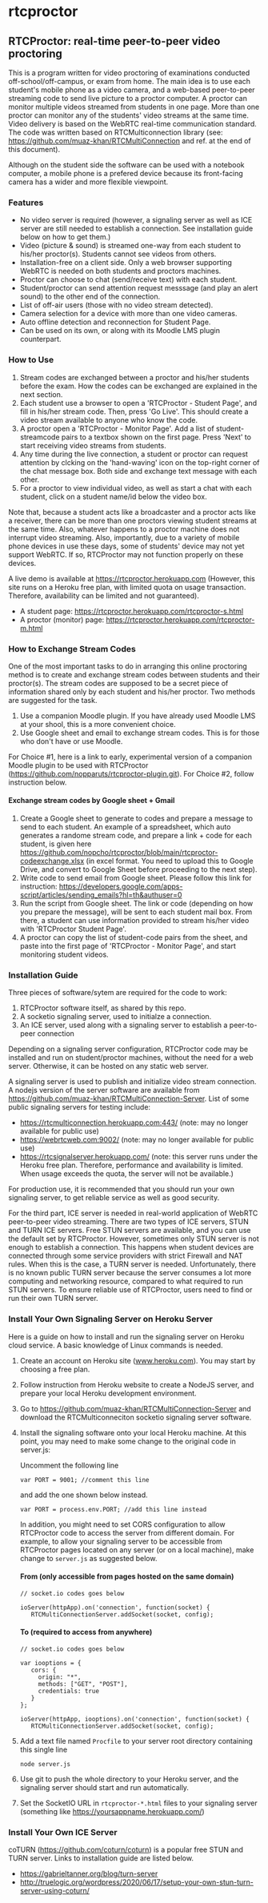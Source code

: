 # rtcproctor

## RTCProctor: real-time peer-to-peer video proctoring

This is a program written for video proctoring of examinations conducted off-school/off-campus, or exam from home. The main idea is to use each student's mobile phone as a video camera, and a web-based peer-to-peer streaming code to send live picture to a proctor computer. A proctor can monitor multiple videos streamed from students in one page. More than one proctor can monitor any of the students' video streams at the same time. Video delivery is based on the WebRTC real-time communication standard. The code was written based on RTCMulticonnection library (see: https://github.com/muaz-khan/RTCMultiConnection and ref. at the end of this document).

Although on the student side the software can be used with a notebook computer, a mobile phone is a prefered device because its front-facing camera has a wider and more flexible viewpoint.

### Features

*  No video server is required (however, a signaling server as well as ICE server are still needed to establish a connection. See installation guide below on how to get them.)  
*  Video (picture & sound) is streamed one-way from each student to his/her proctor(s). Students cannot see videos from others.
*  Installation-free on a client side. Only a web browser supporting WebRTC is needed on both students and proctors machines.
*  Proctor can choose to chat (send/receive text) with each student.
*  Student/proctor can send attention request messsage (and play an alert sound) to the other end of the connection.
*  List of off-air users (those with no video stream detected).
*  Camera selection for a device with more than one video cameras.
*  Auto offline detection and reconnection for Student Page.
*  Can be used on its own, or along with its Moodle LMS plugin counterpart.

###  How to Use
1. Stream codes are exchanged between a proctor and his/her students before the exam. How the codes can be exchanged are explained in the next section.
2. Each student use a browser to open a 'RTCProctor - Student Page', and fill in his/her stream code. Then, press 'Go Live'. This should create a video stream available to anyone who know the code.
3. A proctor open a 'RTCProctor - Monitor Page'. Add a list of student-streamcode pairs to a textbox shown on the first page. Press 'Next' to start receiving video streams from students.
4. Any time during the live connection, a student or proctor can request attention by clcking on the 'hand-waving' icon on the top-right corner of the chat message box. Both side and exchange text message with each other.
5. For a proctor to view individual video, as well as start a chat with each student, click on a student name/id below the video box.

Note that, because a student acts like a broadcaster and a proctor acts like a receiver, there can be more than one proctors viewing student streams at the same time. Also, whatever happens to a proctor machine does not interrupt video streaming. Also, importantly, due to a variety of mobile phone devices in use these days, some of students' device may not yet support WebRTC. If so, RTCProctor may not function properly on these devices.

A live demo is available at https://rtcproctor.herokuapp.com  (However, this site runs on a Heroku free plan, with limited quota on usage transaction. Therefore, availability can be limited and not guaranteed). 
*  A student page: https://rtcproctor.herokuapp.com/rtcproctor-s.html
*  A proctor (monitor) page: https://rtcproctor.herokuapp.com/rtcproctor-m.html

###  How to Exchange Stream Codes
One of the most important tasks to do in arranging this online proctoring method is to create and exchange stream codes between students and their proctor(s). The stream codes are supposed to be a secret piece of information shared only by each student and his/her proctor. Two methods are suggested for the task.
1. Use a companion Moodle plugin. If you have already used Moodle LMS at your shool, this is a more convenient choice.
2. Use Google sheet and email to exchange stream codes. This is for those who don't have or use Moodle.

For Choice #1, here is a link to early, experimental version of a companion Moodle plugin to be used with RTCProctor (https://github.com/nopparuts/rtcproctor-plugin.git). For Choice #2, follow instruction below.

#### Exchange stream codes by Google sheet + Gmail
1. Create a Google sheet to generate to codes and prepare a message to send to each student. An example of a spreadsheet, which auto generates a randome stream code, and prepare a link + code for each student, is given here https://github.com/nopcho/rtcproctor/blob/main/rtcproctor-codeexchange.xlsx (in excel format. You need to upload this to Google Drive, and convert to Google Sheet before proceeding to the next step).
2. Write code to send email from Google sheet. Please follow this link for instruction: https://developers.google.com/apps-script/articles/sending_emails?hl=th&authuser=0
3. Run the script from Google sheet. The link or code (depending on how you prepare the message), will be sent to each student mail box. From there, a student can use information provided to stream his/her video with 'RTCProctor Student Page'.
4. A proctor can copy the list of student-code pairs from the sheet, and paste into the first page of 'RTCProctor - Monitor Page', and start monitoring student videos.

###  Installation Guide
Three pieces of software/sytem are required for the code to work:
1.  RTCProctor software itself, as shared by this repo.
2.  A socketio signaling server, used to initialze a connection.
3.  An ICE server, used along with a signaling server to establish a peer-to-peer connection

Depending on a signaling server configuration, RTCProctor code may be installed and run on student/proctor machines, without the need for a web server. Otherwise, it can be hosted on any static web server.

A signaling server is used to publish and initialize video stream connection. A nodejs version of the server software are available from https://github.com/muaz-khan/RTCMultiConnection-Server. List of some public signaling servers for testing include:
* https://rtcmulticonnection.herokuapp.com:443/  (note: may no longer available for public use)
* https://webrtcweb.com:9002/ (note: may no longer available for public use)
* https://rtcsignalserver.herokuapp.com/ (note: this server runs under the Heroku free plan. Therefore, performance and availability is limited. When usage exceeds the quota, the server will not be available.)

For production use, it is recommended that you should run your own signaling server, to get reliable service as well as good security.

For the third part, ICE server is needed in real-world application of WebRTC peer-to-peer video streaming. There are two types of ICE servers, STUN and TURN ICE servers. Free STUN servers are available, and you can use the default set by RTCProctor. However, sometimes only STUN server is not enough to establish a connection. This happens when student devices are connected through some service providers with strict Firewall and NAT rules. When this is the case, a TURN server is needed. Unfortunately, there is no known public TURN server because the server consumes a lot more computing and networking resource, compared to what required to run STUN servers. To ensure reliable use of RTCProctor, users need to find or run their own TURN server.

###  Install Your Own Signaling Server on Heroku Server

Here is a guide on how to install and run the signaling server on Heroku cloud service. A basic knowledge of Linux commands is needed.

1. Create an account on Heroku site (www.heroku.com). You may start by choosing a free plan. 
2. Follow instruction from Heroku website to create a NodeJS server, and prepare your local Heroku development environment.
3. Go to https://github.com/muaz-khan/RTCMultiConnection-Server and download the RTCMulticonneciton socketio signaling server software. 
4. Install the signaling software onto your local Heroku machine. At this point, you may need to make some change to the original code in server.js:

   Uncomment the following line 
    
    `var PORT = 9001; //comment this line`  

   and add the one shown below instead.

    `var PORT = process.env.PORT; //add this line instead`
    

   In addition, you might need to set CORS configuration to allow RTCProctor code to access the server from different domain. For example, to allow your signaling server to be accessible from RTCProctor pages located on any server (or on a local machine), make change to `server.js` as suggested below.
   
   ####   From (only accessible from pages hosted on the same domain)
   
   ```// --------------------------
   // socket.io codes goes below
   
   ioServer(httpApp).on('connection', function(socket) {
      RTCMultiConnectionServer.addSocket(socket, config);  
   ```
   
   ####   To (required to access from anywhere)
   
   ```// --------------------------
   // socket.io codes goes below
   
   var iooptions = {
      cors: {
        origin: "*",
        methods: ["GET", "POST"],
        credentials: true
      }
   };
   
   ioServer(httpApp, iooptions).on('connection', function(socket) {
      RTCMultiConnectionServer.addSocket(socket, config);
   ```

5. Add a text file named `Procfile` to your server root directory containing this single line

    `node server.js`  

7. Use git to push the whole directory to your Heroku server, and the signaling server should start and run automatically.
8. Set the SocketIO URL in `rtcproctor-*.html` files  to your signaling server (something like https://yoursappname.herokuapp.com/)

###  Install Your Own ICE Server

coTURN (https://github.com/coturn/coturn) is a popular free STUN and TURN server. Links to installation guide are listed below.

*  https://gabrieltanner.org/blog/turn-server
*  http://truelogic.org/wordpress/2020/06/17/setup-your-own-stun-turn-server-using-coturn/


